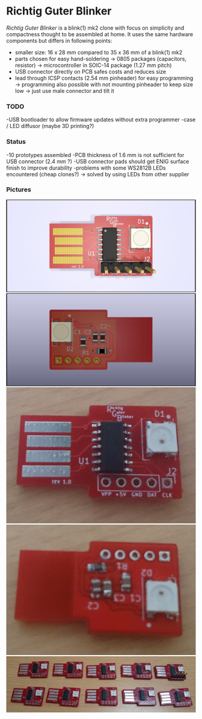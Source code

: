 # Richtig Guter Blinker
*Richtig Guter Blinker*  is a blink(1) mk2 clone with focus on simplicity and compactness thought to be assembled at home. It uses the same hardware components but differs in following points:
- smaller size: 16 x 28 mm compared to 35 x 36 mm of a blink(1) mk2
- parts chosen for easy hand-soldering
-> 0805 packages (capacitors, resistor)
-> microcontroller in SOIC-14 package (1.27 mm pitch)
- USB connector directly on PCB safes costs and reduces size
- lead through ICSP contacts (2.54 mm pinheader) for easy programming
-> programming also possible with not mounting pinheader to keep size low
-> just use male connector and tilt it

### TODO
-USB bootloader to allow firmware updates without extra programmer
-case / LED diffusor (maybe 3D printing?)

### Status
-10 prototypes assembled
-PCB thickness of 1.6 mm is not sufficient for USB connector (2.4 mm ?)
-USB connector pads should get ENIG surface finish to  improve durability
-problems with some WS2812B LEDs encountered (cheap clones?)
-> solved by using LEDs from other supplier

### Pictures
![Model front](https://github.com/115ek/blink1/blob/master/hardware/schematic/Richtig_Guter_Blinker/images/model_front.jpg)
![Model back](https://github.com/115ek/blink1/blob/master/hardware/schematic/Richtig_Guter_Blinker/images/model_back.jpg)
![Prototype front](https://github.com/115ek/blink1/blob/master/hardware/schematic/Richtig_Guter_Blinker/images/prototype_front.jpg)
![Prototype back](https://github.com/115ek/blink1/blob/master/hardware/schematic/Richtig_Guter_Blinker/images/prototype_back.jpg)
![Prototypes](https://github.com/115ek/blink1/blob/master/hardware/schematic/Richtig_Guter_Blinker/images/prototypes.jpg)
